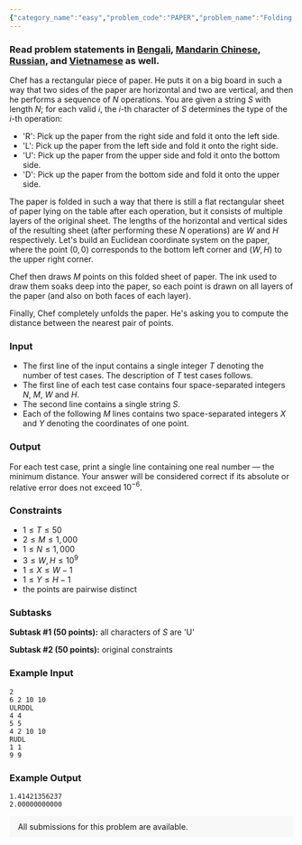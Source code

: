 ```yaml
---
{"category_name":"easy","problem_code":"PAPER","problem_name":"Folding Paper","problemComponents":{"constraints":"","constraintsState":false,"subtasks":"","subtasksState":false,"inputFormat":"","inputFormatState":false,"outputFormat":"","outputFormatState":false,"sampleTestCases":{}},"video_editorial_url":"","languages_supported":{"0":"CPP14","1":"C","2":"JAVA","3":"PYTH 3.6","4":"PYTH","5":"PYP3","6":"CS2","7":"ADA","8":"PYPY","9":"TEXT","10":"PAS fpc","11":"NODEJS","12":"RUBY","13":"PHP","14":"GO","15":"HASK","16":"TCL","17":"PERL","18":"SCALA","19":"LUA","20":"kotlin","21":"BASH","22":"JS","23":"LISP sbcl","24":"rust","25":"PAS gpc","26":"BF","27":"CLOJ","28":"R","29":"D","30":"CAML","31":"FORT","32":"ASM","33":"swift","34":"FS","35":"WSPC","36":"LISP clisp","37":"SQL","38":"SCM guile","39":"PERL6","40":"ERL","41":"CLPS","42":"ICK","43":"NICE","44":"PRLG","45":"ICON","46":"COB","47":"SCM chicken","48":"PIKE","49":"SCM qobi","50":"ST","51":"NEM"},"max_timelimit":1,"source_sizelimit":50000,"problem_author":"kingofnumbers","problem_tester":null,"date_added":"25-01-2020","tags":{"0":"easy","1":"geometry","2":"kingofnumbers","3":"ltime80","4":"observation","5":"taran_1407"},"problem_difficulty_level":"Easy","best_tag":"","editorial_url":"https://discuss.codechef.com/problems/PAPER","time":{"view_start_date":1579971602,"submit_start_date":1579971602,"visible_start_date":1579971602,"end_date":1735669800},"is_direct_submittable":false,"problemDiscussURL":"https://discuss.codechef.com/search?q=PAPER","is_proctored":false,"visitedContests":{},"layout":"problem"}
---
```

### Read problem statements in [Bengali](https://www.codechef.com/download/translated/LTIME80/bengali/PAPER.pdf), [Mandarin Chinese](https://www.codechef.com/download/translated/LTIME80/mandarin/PAPER.pdf), [Russian](https://www.codechef.com/download/translated/LTIME80/russian/PAPER.pdf), and [Vietnamese](https://www.codechef.com/download/translated/LTIME80/vietnamese/PAPER.pdf) as well.

Chef has a rectangular piece of paper. He puts it on a big board in such a way that two sides of the paper are horizontal and two are vertical, and then he performs a sequence of $N$ operations. You are given a string $S$ with length $N$; for each valid $i$, the $i$-th character of $S$ determines the type of the $i$-th operation:
- 'R': Pick up the paper from the right side and fold it onto the left side.
- 'L': Pick up the paper from the left side and fold it onto the right side.
- 'U': Pick up the paper from the upper side and fold it onto the bottom side.
- 'D': Pick up the paper from the bottom side and fold it onto the upper side.

The paper is folded in such a way that there is still a flat rectangular sheet of paper lying on the table after each operation, but it consists of multiple layers of the original sheet. The lengths of the horizontal and vertical sides of the resulting sheet (after performing these $N$ operations) are $W$ and $H$ respectively. Let's build an Euclidean coordinate system on the paper, where the point $(0, 0)$ corresponds to the bottom left corner and $(W, H)$ to the upper right corner.

Chef then draws $M$ points on this folded sheet of paper. The ink used to draw them soaks deep into the paper, so each point is drawn on all layers of the paper (and also on both faces of each layer). 

Finally, Chef completely unfolds the paper. He's asking you to compute the distance between the nearest pair of points.

### Input
- The first line of the input contains a single integer $T$ denoting the number of test cases. The description of $T$ test cases follows.
- The first line of each test case contains four space-separated integers $N$, $M$, $W$ and $H$.
- The second line contains a single string $S$.
- Each of the following $M$ lines contains two space-separated integers $X$ and $Y$ denoting the coordinates of one point.

### Output
For each test case, print a single line containing one real number ― the minimum distance. Your answer will be considered correct if its absolute or relative error does not exceed $10^{-6}$.

### Constraints
- $1 \le T \le 50$
- $2 \le M \le 1,000$
- $1 \le N \le 1,000$
- $3 \le W, H \le 10^9$
- $1 \le X \le W-1$
- $1 \le Y \le H-1$
- the points are pairwise distinct

### Subtasks
**Subtask #1 (50 points):** all characters of $S$ are 'U'

**Subtask #2 (50 points):** original constraints

### Example Input
```
2
6 2 10 10
ULRDDL
4 4
5 5
4 2 10 10
RUDL
1 1
9 9
```

### Example Output
```
1.41421356237
2.00000000000
```

<aside style='background: #f8f8f8;padding: 10px 15px;'><div>All submissions for this problem are available.</div></aside>